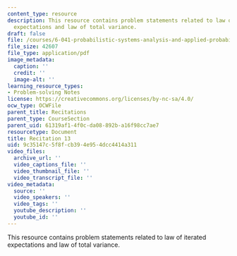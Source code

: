 ```yaml
---
content_type: resource
description: This resource contains problem statements related to law of iterated
  expectations and law of total variance.
draft: false
file: /courses/6-041-probabilistic-systems-analysis-and-applied-probability-fall-2010/9c35147c5f8fcb394e954dcc4414a311_MIT6_041F10_rec13.pdf
file_size: 42607
file_type: application/pdf
image_metadata:
  caption: ''
  credit: ''
  image-alt: ''
learning_resource_types:
- Problem-solving Notes
license: https://creativecommons.org/licenses/by-nc-sa/4.0/
ocw_type: OCWFile
parent_title: Recitations
parent_type: CourseSection
parent_uid: 61319af1-4f0c-da08-892b-a16f98cc7ae7
resourcetype: Document
title: Recitation 13
uid: 9c35147c-5f8f-cb39-4e95-4dcc4414a311
video_files:
  archive_url: ''
  video_captions_file: ''
  video_thumbnail_file: ''
  video_transcript_file: ''
video_metadata:
  source: ''
  video_speakers: ''
  video_tags: ''
  youtube_description: ''
  youtube_id: ''
---
```

This resource contains problem statements related to law of iterated expectations and law of total variance.
